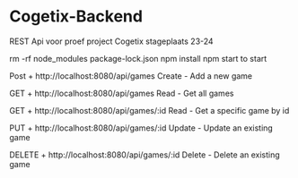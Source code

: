 # Cogetix-Backend
 REST Api voor proef project Cogetix stageplaats 23-24

 rm -rf node_modules package-lock.json
 npm install
 npm start to start

 Post + http://localhost:8080/api/games        Create - Add a new game

 GET + http://localhost:8080/api/games         Read - Get all games
	
 GET + http://localhost:8080/api/games/:id     Read - Get a specific game by id

 PUT + http://localhost:8080/api/games/:id     Update - Update an existing game

 DELETE + http://localhost:8080/api/games/:id  Delete - Delete an existing game 

	
